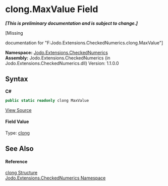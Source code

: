 # clong.MaxValue Field
 _**\[This is preliminary documentation and is subject to change.\]**_

\[Missing <summary> documentation for "F:Jodo.Extensions.CheckedNumerics.clong.MaxValue"\]

**Namespace:**&nbsp;<a href="N_Jodo_Extensions_CheckedNumerics">Jodo.Extensions.CheckedNumerics</a><br />**Assembly:**&nbsp;Jodo.Extensions.CheckedNumerics (in Jodo.Extensions.CheckedNumerics.dll) Version: 1.1.0.0

## Syntax

**C#**<br />
``` C#
public static readonly clong MaxValue
```

<a href="https://github.com/JosephJShort/Jodo.Extensions/blob/main/src/Jodo.Extensions.CheckedNumerics/clong.cs" rel="noopener noreferrer" title="View the source code">View Source</a><br />

#### Field Value
Type: <a href="T_Jodo_Extensions_CheckedNumerics_clong">clong</a>

## See Also


#### Reference
<a href="T_Jodo_Extensions_CheckedNumerics_clong">clong Structure</a><br /><a href="N_Jodo_Extensions_CheckedNumerics">Jodo.Extensions.CheckedNumerics Namespace</a><br />